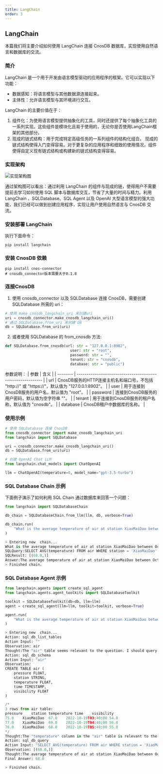 ```yaml
---
title: LangChain
order: 3
---
```


## LangChain 

本篇我们将主要介绍如何使用 LangChain 连接 CnosDB 数据库，实现使用自然语言和数据库的交流。

### 简介

LangChain 是一个用于开发由语言模型驱动的应用程序的框架。它可以实现以下功能：
- 数据感知：将语言模型与其他数据源连接起来。
- 主体性：允许语言模型与其环境进行交互。

LangChain 的主要价值在于：

1. 组件化：为使用语言模型提供抽象化的工具，同时还提供了每个抽象化工具的一系列实现。这些组件是模块化且易于使用的，无论你是否使用LangChain框架的其他部分。
2. 现成的链式结构：用于完成特定高级任务的一系列组件的结构化组合。
现成的链式结构使得入门变得容易。对于更复杂的应用程序和细致的使用情况，组件使得自定义现有链式结构或构建新的链式结构变得容易。

### 实现架构
![实现架构图](/_static/img/Langchain.png)

通过架构图可以看出：通过利用 LangChain 的组件与现成的链，使得用户不需要提前去学习如何使用 SQL 脚本与数据库交互，节省了大量的时间与精力。利用 LangChain 、SQLDatabase、SQL Agent 以及 OpenAI 大型语言模型的强大功能，我们已经可以做到创建应用程序，实现让用户使用自然语言与 CnosDB 交流。

### 安装部署 LangChain
执行下面命令：
```shell
pip install langchain
```
### 安装 CnosDB 依赖
```shell
pip install cnos-connector
# cnosdb_connector版本需要大于0.1.8
```
### 连接CnosDB
1. 使用 cnosdb_connector 以及 SQLDatabase 连接 CnosDB，需要创建 SQLDatabase 所需的 uri：
```python
# 使用 make_cnosdb_langchain_uri 来创建uri
uri = cnosdb_connector.make_cnosdb_langchain_uri()
# 通过 SQLDatabase.from_uri 来创建 DB
db = SQLDatabase.from_uri(uri)
```
2. 或者使用 SQLDatabase 的 from_cnosdb 方法:
```python
def SQLDatabase.from_cnosdb(url: str = "127.0.0.1:8902",
                              user: str = "root",
                              password: str = "",
                              tenant: str = "cnosdb",
                              database: str = "public")
```
参数说明：
| 参数   | 含义                                                         |
| -------- | ------------------------------------------------------------ |
| url      | CnosDB服务的HTTP连接主机名和端口号，不包括 "http://" 或 "https://"，默认值为 "127.0.0.1:8902"。 |
| user     | 用于连接到CnosDB服务的用户名，默认值为 "root"。                |
| password | 连接到CnosDB服务的用户密码，默认值为空字符串 ""。              |
| tenant   | 用于连接到CnosDB服务的租户名称，默认值为 "cnosdb"。            |
| database | CnosDB租户中数据库的名称。                                    |

### 使用示例
```python 
# 使用 SQLDatabase 连接 CnosDB
from cnosdb_connector import make_cnosdb_langchain_uri
from langchain import SQLDatabase

uri = cnosdb_connector.make_cnosdb_langchain_uri()
db = SQLDatabase.from_uri(uri)

# 创建 OpenAI Chat LLM
from langchain.chat_models import ChatOpenAI

llm = ChatOpenAI(temperature=0, model_name="gpt-3.5-turbo")
```
### SQL Database Chain 示例

下面例子演示了如何利用 SQL Chain 通过数据库来回答一个问题：

```python
from langchain import SQLDatabaseChain

db_chain = SQLDatabaseChain.from_llm(llm, db, verbose=True)

db_chain.run(
    "What is the average temperature of air at station XiaoMaiDao between October 19, 2022 and October 20, 2022?"
)
```
```python
> Entering new  chain...
What is the average temperature of air at station XiaoMaiDao between October 19, 2022 and Occtober 20, 2022?
SQLQuery:SELECT AVG(temperature) FROM air WHERE station = 'XiaoMaiDao' AND time >= '2022-10-19' AND time < '2022-10-20'
SQLResult: [(68.0,)]
Answer:The average temperature of air at station XiaoMaiDao between October 19, 2022 and October 20, 2022 is 68.0.
> Finished chain.
```
### SQL Database Agent 示例
```python
from langchain.agents import create_sql_agent
from langchain.agents.agent_toolkits import SQLDatabaseToolkit

toolkit = SQLDatabaseToolkit(db=db, llm=llm)
agent = create_sql_agent(llm=llm, toolkit=toolkit, verbose=True)
```
```python
agent.run(
    "What is the average temperature of air at station XiaoMaiDao between October 19, 2022 and Occtober 20, 2022?"
)
```
```python
> Entering new  chain...
Action: sql_db_list_tables
Action Input: ""
Observation: air
Thought:The "air" table seems relevant to the question. I should query the schema of the "air" table to see what columns are available.
Action: sql_db_schema
Action Input: "air"
Observation: 
CREATE TABLE air (
	pressure FLOAT, 
	station STRING, 
	temperature FLOAT, 
	time TIMESTAMP, 
	visibility FLOAT
)

/*
3 rows from air table:
pressure	station	temperature	time	visibility
75.0	XiaoMaiDao	67.0	2022-10-19T03:40:00	54.0
77.0	XiaoMaiDao	69.0	2022-10-19T04:40:00	56.0
76.0	XiaoMaiDao	68.0	2022-10-19T05:40:00	55.0
*/
Thought:The "temperature" column in the "air" table is relevant to the question. I can query the average temperature between the specified dates.
Action: sql_db_query
Action Input: "SELECT AVG(temperature) FROM air WHERE station = 'XiaoMaiDao' AND time >= '2022-10-19' AND time <= '2022-10-20'"
Observation: [(68.0,)]
Thought:The average temperature of air at station XiaoMaiDao between October 19, 2022 and October 20, 2022 is 68.0. 
Final Answer: 68.0

> Finished chain.
```
